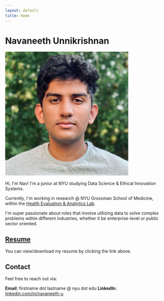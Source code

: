 ```yaml
---
layout: default
title: Home
---
```


# Navaneeth Unnikrishnan

<img src="/assets/headshot.jpeg" alt="My Headshot" class="headshot">

Hi, I'm Nav! I'm a junior at NYU studying Data Science & Ethical Innovation Systems. 

Currently, I'm working in research @ NYU Grossman School of Medicine, within the [Health Evaluation & Analytics Lab](https://med.nyu.edu/departments-institutes/population-health/divisions-sections-centers/health-behavior/section-health-choice-policy-evaluation/research/health-evaluation-analytics-lab).

<div class="clearfix"></div>

I'm super passionate about roles that involve utilizing data to solve complex problems within different industries, whether it be enterprise-level or public sector oriented. 

## [Resume](assets/resume.pdf)

You can view/download my resume by clicking the link above.

## Contact

Feel free to reach out via:

**Email**: firstname dot lastname @ nyu dot edu
**LinkedIn**: [linkedin.com/in/navaneeth-u](https://linkedin.com/in/navaneeth-u)
